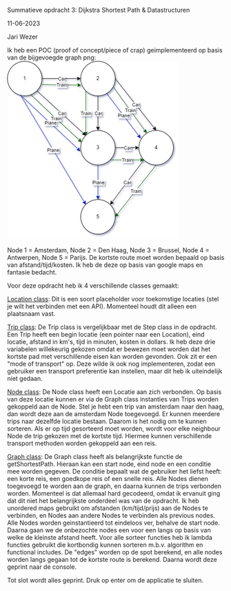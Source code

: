 Summatieve opdracht 3: Dijkstra Shortest Path & Datastructuren

11-06-2023

Jari Wezer

Ik heb een POC (proof of concept/piece of crap) geimplementeerd op basis van de bijgevoegde graph png:
![Graph](/docs/Graph.png)

Node 1 = Amsterdam,
Node 2 = Den Haag,
Node 3 = Brussel,
Node 4 = Antwerpen,
Node 5 = Parijs.
De kortste route moet worden bepaald op basis van afstand/tijd/kosten. Ik heb de deze op basis van google maps en fantasie bedacht.


Voor deze opdracht heb ik 4 verschillende classes gemaakt:

[Location class](/src/Location.cpp):
Dit is een soort placeholder voor toekomstige locaties (stel je wilt het verbinden met een API). 
Momenteel houdt dit alleen een plaatsnaam vast.

[Trip class](/src/Trip.cpp):
De Trip class is vergelijkbaar met de Step class in de opdracht.
Een Trip heeft een begin locatie (een pointer naar een Location), eind locatie, afstand in km's, tijd in minuten, kosten in dollars. Ik heb deze drie variabelen willekeurig gekozen omdat er bewezen moet worden dat het kortste pad met verschillende eisen kan worden gevonden.
Ook zit er een "mode of transport" op. Deze wilde ik ook nog implementeren, zodat een gebruiker een transport preferentie kan instellen, maar dit heb ik uiteindelijk niet gedaan.

[Node class](/src/Node.cpp):
De Node class heeft een Locatie aan zich verbonden. Op basis van deze locatie kunnen er via de Graph class instanties van Trips worden gekoppeld aan de Node.
Stel je hebt een trip van amsterdam naar den haag, dan wordt deze aan de amsterdam Node toegevoegd.
Er kunnen meerdere trips naar dezelfde locatie bestaan. Daarom is het nodig om te kunnen sorteren.
Als er op tijd gesorteerd moet worden, wordt voor elke neighbour Node de trip gekozen met de kortste tijd. Hiermee kunnen verschillende transport methoden worden gekoppeld aan een reis.

[Graph class](/src/Graph.cpp):
De Graph class heeft als belangrijkste functie de getShortestPath. Hieraan kan een start node, eind node en een conditie mee worden gegeven.
De conditie bepaalt wat de gebruiker het liefst heeft: een korte reis, een goedkope reis of een snelle reis. 
Alle Nodes dienen toegevoegd te worden aan de graph, en daarna kunnen de trips verbonden worden. Momenteel is dat allemaal hard gecodeerd, omdat ik ervanuit ging dat dit niet het belangrijkste onderdeel was van de opdracht.
Ik heb unordered maps gebruikt om afstanden (km/tijd/prijs) aan de Nodes te verbinden, en Nodes aan andere Nodes te verbinden als previous nodes.
Alle Nodes worden geinstantieerd tot eindeloos ver, behalve de start node. Daarna gaan we de onbezochte nodes een voor een langs op basis van welke de kleinste afstand heeft.
Voor alle sorteer functies heb ik lambda functies gebruikt die kortbondig kunnen sorteren m.b.v. algorithm en functional includes.
De "edges" worden op de spot berekend, en alle nodes worden langs gegaan tot de kortste route is berekend. Daarna wordt deze geprint naar de console.

Tot slot wordt alles geprint. Druk op enter om de applicatie te sluiten.
